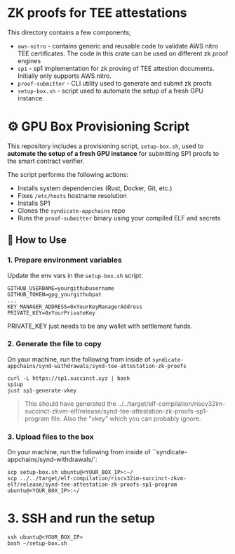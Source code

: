 # ZK proofs for TEE attestations

This directory contains a few components;

- `aws-nitro` - contains generic and reusable code to validate AWS nitro TEE certificates. The code in this crate can be used on different zk proof engines
- `sp1` - sp1 implementation for zk proving of TEE attestion documents. Initially only supports AWS nitro.
- `proof-submitter` - CLI utility used to generate and submit zk proofs
- `setup-box.sh` - script used to automate the setup of a fresh GPU instance.

# ⚙️ GPU Box Provisioning Script

This repository includes a provisioning script, `setup-box.sh`, used to **automate the setup of a fresh GPU instance** for submitting SP1 proofs to the smart contract verifier.

The script performs the following actions:

- Installs system dependencies (Rust, Docker, Git, etc.)
- Fixes `/etc/hosts` hostname resolution
- Installs SP1
- Clones the `syndicate-appchains` repo
- Runs the `proof-submitter` binary using your compiled ELF and secrets

## 🚀 How to Use

### 1. Prepare environment variables

Update the env vars in the `setup-box.sh` script:

```
GITHUB_USERBAME=yourgithubusername
GITHUB_TOKEN=gpg_yourgithubpat
...
KEY_MANAGER_ADDRESS=0xYourKeyManagerAddress
PRIVATE_KEY=0xYourPrivateKey
```

PRIVATE_KEY just needs to be any wallet with settlement funds.

### 2. Generate the file to copy

On your machine, run the following from inside of `syndicate-appchains/synd-withdrawals/synd-tee-attestation-zk-proofs`

```
curl -L https://sp1.succinct.xyz | bash
sp1up
just sp1-generate-vkey
```

> This should have generated the ../../target/elf-compilation/riscv32im-succinct-zkvm-elf/release/synd-tee-attestation-zk-proofs-sp1-program file. Also the "vkey" which you can probably ignore.

### 3. Upload files to the box

On your machine, run the following from inside of ``syndicate-appchains/synd-withdrawals/`:

```
scp setup-box.sh ubuntu@<YOUR_BOX_IP>:~/
scp ../../target/elf-compilation/riscv32im-succinct-zkvm-elf/release/synd-tee-attestation-zk-proofs-sp1-program ubuntu@<YOUR_BOX_IP>:~/
```

# 3. SSH and run the setup

```
ssh ubuntu@<YOUR_BOX_IP>
bash ~/setup-box.sh
```
